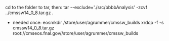cd to the folder to tar, then:
tar --exclude='./src/bbbbAnalysis' -zcvf ../cmssw14_0_8.tar.gz .
- needed once: eosmkdir /store/user/agrummer/cmssw_builds
xrdcp -f -s  cmssw14_0_8.tar.gz root://cmseos.fnal.gov//store/user/agrummer/cmssw_builds
